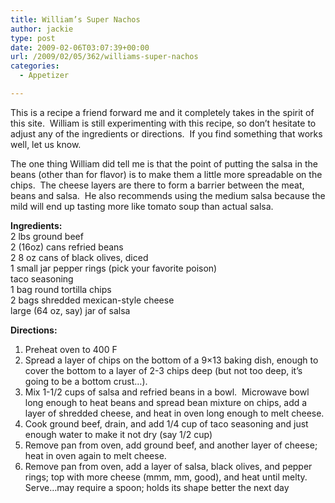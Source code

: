 ```yaml
---
title: William’s Super Nachos
author: jackie
type: post
date: 2009-02-06T03:07:39+00:00
url: /2009/02/05/362/williams-super-nachos
categories:
  - Appetizer

---
```

This is a recipe a friend forward me and it completely takes in the spirit of this site.  William is still experimenting with this recipe, so don&#8217;t hesitate to adjust any of the ingredients or directions.  If you find something that works well, let us know.

The one thing William did tell me is that the point of putting the salsa in the beans (other than for flavor) is to make them a little more spreadable on the chips.  The cheese layers are there to form a barrier between the meat, beans and salsa.  He also recommends using the medium salsa because the mild will end up tasting more like tomato soup than actual salsa.

**Ingredients:**  
2 lbs ground beef  
2 (16oz) cans refried beans  
2 8 oz cans of black olives, diced  
1 small jar pepper rings (pick your favorite poison)  
taco seasoning  
1 bag round tortilla chips  
2 bags shredded mexican-style cheese  
large (64 oz, say) jar of salsa

**Directions:**

  1. Preheat oven to 400 F
  2. Spread a layer of chips on the bottom of a 9&#215;13 baking dish, enough to cover the bottom to a layer of 2-3 chips deep (but not too deep, it&#8217;s going to be a bottom crust&#8230;).
  3. Mix 1-1/2 cups of salsa and refried beans in a bowl.  Microwave bowl long enough to heat beans and spread bean mixture on chips, add a layer of shredded cheese, and heat in oven long enough to melt cheese.
  4. Cook ground beef, drain, and add 1/4 cup of taco seasoning and just enough water to make it not dry (say 1/2 cup)
  5. Remove pan from oven, add ground beef, and another layer of cheese; heat in oven again to melt cheese.
  6. Remove pan from oven, add a layer of salsa, black olives, and pepper rings; top with more cheese (mmm, mm, good), and heat until melty. Serve&#8230;may require a spoon; holds its shape better the next day